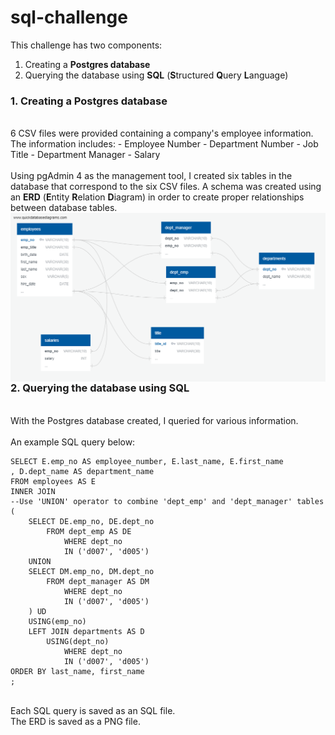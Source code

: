# sql-challenge
This challenge has two components:
1. Creating a <b>Postgres database</b>
2. Querying the database using <b>SQL</b> (<b>S</b>tructured <b>Q</b>uery <b>L</b>anguage)

### 1. Creating a Postgres database

<br>
6 CSV files were provided containing a company's employee information. The information includes:
- Employee Number
- Department Number
- Job Title
- Department Manager
- Salary
<br>
<br>
Using pgAdmin 4 as the management tool, I created six tables in the database that correspond to the six CSV files. A schema was created using an <b>ERD</b> (<b>E</b>ntity <b>R</b>elation <b>D</b>iagram) in order to create proper relationships between database tables.
<img src="EmployeeSQL/ERD_image.png"
     alt="Entity Relation Diagram"
     style="float: left; margin-right: 10px;" />
 
 ### 2. Querying the database using SQL
 
 <br>
 With the Postgres database created, I queried for various information.
 <br>
 <br>
 An example SQL query below:
 <br>
 
 	SELECT E.emp_no AS employee_number, E.last_name, E.first_name
	, D.dept_name AS department_name
	FROM employees AS E
	INNER JOIN
	--Use 'UNION' operator to combine 'dept_emp' and 'dept_manager' tables
	(
		SELECT DE.emp_no, DE.dept_no
			FROM dept_emp AS DE
				WHERE dept_no
				IN ('d007', 'd005')
		UNION
		SELECT DM.emp_no, DM.dept_no 
			FROM dept_manager AS DM
				WHERE dept_no
				IN ('d007', 'd005')
		) UD
		USING(emp_no)
		LEFT JOIN departments AS D
			USING(dept_no)
				WHERE dept_no 
				IN ('d007', 'd005')
	ORDER BY last_name, first_name
	;

<br>
Each SQL query is saved as an SQL file.
<br>
The ERD is saved as a PNG file.
